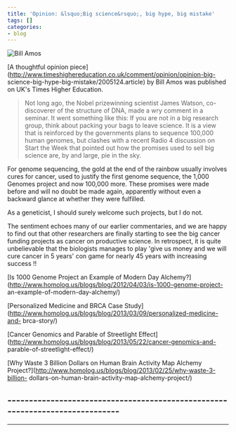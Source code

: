 ```yaml
---
title: 'Opinion: &lsquo;Big science&rsquo;, big hype, big mistake'
tags: []
categories:
- blog
---
```

![Bill Amos](http://www.zoo.cam.ac.uk/zoostaff/images/AMOS.JPG)
<!--more-->

[A thoughtful opinion
piece](http://www.timeshighereducation.co.uk/comment/opinion/opinion-big-
science-big-hype-big-mistake/2005124.article) by Bill Amos was published on
UK's Times Higher Education.

> Not long ago, the Nobel prizewinning scientist James Watson, co-discoverer
of the structure of DNA, made a wry comment in a seminar. It went something
like this: If you are not in a big research group, think about packing your
bags to leave science. It is a view that is reinforced by the governments
plans to sequence 100,000 human genomes, but clashes with a recent Radio 4
discussion on Start the Week that pointed out how the promises used to sell
big science are, by and large, pie in the sky.

For genome sequencing, the gold at the end of the rainbow usually involves
cures for cancer, used to justify the first genome sequence, the 1,000 Genomes
project and now 100,000 more. These promises were made before and will no
doubt be made again, apparently without even a backward glance at whether they
were fulfilled.

As a geneticist, I should surely welcome such projects, but I do not.

The sentiment echoes many of our earlier commentaries, and we are happy to
find out that other researchers are finally starting to see the big cancer
funding projects as cancer on productive science. In retrospect, it is quite
unbelievable that the biologists manages to play 'give us money and we will
cure cancer in 5 years' con game for nearly 45 years with increasing success
!!

[Is 1000 Genome Project an Example of Modern Day
Alchemy?](http://www.homolog.us/blogs/blog/2012/04/03/is-1000-genome-project-
an-example-of-modern-day-alchemy/)

[Personalized Medicine and BRCA Case
Study](http://www.homolog.us/blogs/blog/2013/03/09/personalized-medicine-and-
brca-story/)

[Cancer Genomics and Parable of Streetlight
Effect](http://www.homolog.us/blogs/blog/2013/05/22/cancer-genomics-and-
parable-of-streetlight-effect/)

[Why Waste 3 Billion Dollars on Human Brain Activity Map Alchemy
Project?](http://www.homolog.us/blogs/blog/2013/02/25/why-waste-3-billion-
dollars-on-human-brain-activity-map-alchemy-project/)

\-----------------------------------------------------------------------------
----------
-------
